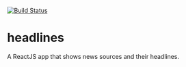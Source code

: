 [![Build Status](https://travis-ci.org/baasbank/headlines.svg?branch=cleanup)](https://travis-ci.org/baasbank/headlines)
# headlines
A ReactJS app that shows news sources and their headlines.
